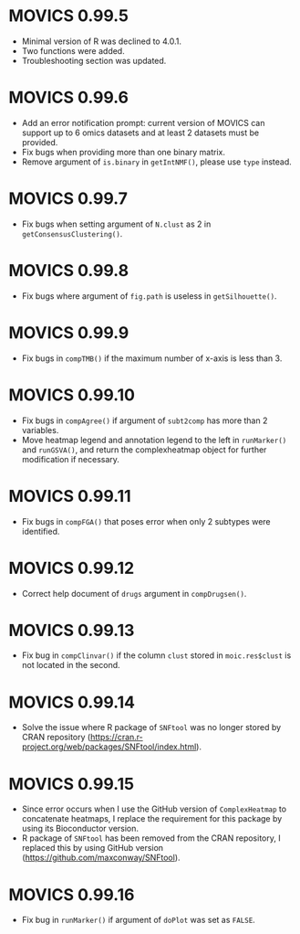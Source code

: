 # MOVICS 0.99.5

* Minimal version of R was declined to 4.0.1.
* Two functions were added. 
* Troubleshooting section was updated.

# MOVICS 0.99.6

* Add an error notification prompt: current version of MOVICS can support up to 6 omics datasets and at least 2 datasets must be provided.
* Fix bugs when providing more than one binary matrix.
* Remove argument of `is.binary` in `getIntNMF()`, please use `type` instead.

# MOVICS 0.99.7

* Fix bugs when setting argument of `N.clust` as 2 in `getConsensusClustering()`.

# MOVICS 0.99.8

* Fix bugs where argument of `fig.path` is useless in `getSilhouette()`.

# MOVICS 0.99.9

* Fix bugs in `compTMB()` if the maximum number of x-axis is less than 3.

# MOVICS 0.99.10

* Fix bugs in `compAgree()` if argument of `subt2comp` has more than 2 variables.
* Move heatmap legend and annotation legend to the left in `runMarker()` and `runGSVA()`, and return the complexheatmap object for further modification if necessary.

# MOVICS 0.99.11

* Fix bugs in `compFGA()` that poses error when only 2 subtypes were identified.

# MOVICS 0.99.12

* Correct help document of `drugs` argument in `compDrugsen()`.

# MOVICS 0.99.13

* Fix bug in `compClinvar()` if the column `clust` stored in `moic.res$clust` is not located in the second.

# MOVICS 0.99.14

* Solve the issue where R package of `SNFtool` was no longer stored by CRAN repository (https://cran.r-project.org/web/packages/SNFtool/index.html).

# MOVICS 0.99.15

* Since error occurs when I use the GitHub version of `ComplexHeatmap` to concatenate heatmaps, I replace the requirement for this package by using its Bioconductor version.
* R package of `SNFtool` has been removed from the CRAN repository, I replaced this by using GitHub version (https://github.com/maxconway/SNFtool).

# MOVICS 0.99.16

* Fix bug in `runMarker()` if argument of `doPlot` was set as `FALSE`.
